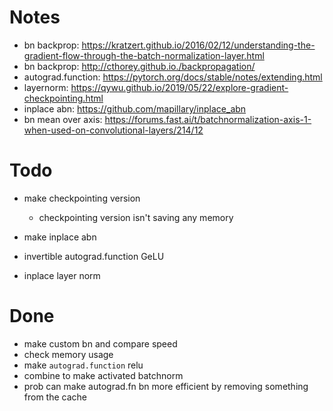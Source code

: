 # Notes

-   bn backprop: https://kratzert.github.io/2016/02/12/understanding-the-gradient-flow-through-the-batch-normalization-layer.html
-   bn backprop: http://cthorey.github.io./backpropagation/
-   autograd.function: https://pytorch.org/docs/stable/notes/extending.html
-   layernorm: https://qywu.github.io/2019/05/22/explore-gradient-checkpointing.html
-   inplace abn: https://github.com/mapillary/inplace_abn
-   bn mean over axis: https://forums.fast.ai/t/batchnormalization-axis-1-when-used-on-convolutional-layers/214/12

# Todo

-   make checkpointing version
    -   checkpointing version isn't saving any memory
-   make inplace abn

-   invertible autograd.function GeLU
-   inplace layer norm

# Done

-   make custom bn and compare speed
-   check memory usage
-   make `autograd.function` relu
-   combine to make activated batchnorm
-   prob can make autograd.fn bn more efficient by removing something from the cache
